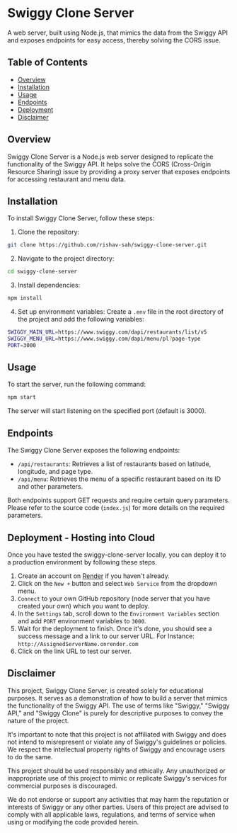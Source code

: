# Swiggy Clone Server

A web server, built using Node.js, that mimics the data from the Swiggy API and exposes endpoints for easy access, thereby solving the CORS issue.

## Table of Contents

- [Overview](#overview)
- [Installation](#installation)
- [Usage](#usage)
- [Endpoints](#endpoints)
- [Deployment](#deployment---hosting-into-cloud)
- [Disclaimer](#disclaimer)


## Overview

Swiggy Clone Server is a Node.js web server designed to replicate the functionality of the Swiggy API. It helps solve the CORS (Cross-Origin Resource Sharing) issue by providing a proxy server that exposes endpoints for accessing restaurant and menu data.

## Installation

To install Swiggy Clone Server, follow these steps:

1.  Clone the repository:

```bash
git clone https://github.com/rishav-sah/swiggy-clone-server.git
```

2. Navigate to the project directory:

```bash
cd swiggy-clone-server
```

3. Install dependencies:

```bash
npm install
```

4. Set up environment variables:
Create a `.env` file in the root directory of the project and add the following variables:
```bash
SWIGGY_MAIN_URL=https://www.swiggy.com/dapi/restaurants/list/v5
SWIGGY_MENU_URL=https://www.swiggy.com/dapi/menu/pl?page-type
PORT=3000
```
## Usage

To start the server, run the following command:

```bash
npm start
```
The server will start listening on the specified port (default is 3000).

## Endpoints
The Swiggy Clone Server exposes the following endpoints:

- `/api/restaurants`: Retrieves a list of restaurants based on latitude, longitude, and page type.
- `/api/menu`: Retrieves the menu of a specific restaurant based on its ID and other parameters.

Both endpoints support GET requests and require certain query parameters. Please refer to the source code (`index.js`) for more details on the required parameters.

## Deployment - Hosting into Cloud

Once you have tested the swiggy-clone-server locally, you can deploy it to a production environment by following these steps.

1. Create an account on [Render](https://render.com/) if you haven't already.
2. Click on the `New +` button and select `Web Service` from the dropdown menu.
3. `Connect` to your own GitHub repository (node server that you have created your own) which you want to deploy.
4. In the `Settings` tab, scroll down to the `Environment Variables` section and add `PORT` environment variables to `3000`.
5. Wait for the deployment to finish. Once it's done, you should see a success message and a link to our server URL. For Instance: `http://AssignedServerName.onrender.com`
6. Click on the link URL to test our server.

## Disclaimer
This project, Swiggy Clone Server, is created solely for educational purposes. It serves as a demonstration of how to build a server that mimics the functionality of the Swiggy API. The use of terms like "Swiggy," "Swiggy API," and "Swiggy Clone" is purely for descriptive purposes to convey the nature of the project.

It's important to note that this project is not affiliated with Swiggy and does not intend to misrepresent or violate any of Swiggy's guidelines or policies. We respect the intellectual property rights of Swiggy and encourage users to do the same.

This project should be used responsibly and ethically. Any unauthorized or inappropriate use of this project to mimic or replicate Swiggy's services for commercial purposes is discouraged.

We do not endorse or support any activities that may harm the reputation or interests of Swiggy or any other parties. Users of this project are advised to comply with all applicable laws, regulations, and terms of service when using or modifying the code provided herein.

